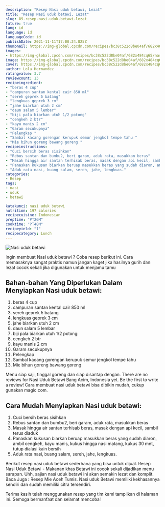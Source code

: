 ```yaml
---
description: "Resep Nasi uduk betawi, Lezat"
title: "Resep Nasi uduk betawi, Lezat"
slug: 89-resep-nasi-uduk-betawi-lezat
future: true
lang: id
language: id
languageCode: id
publishDate: 2021-11-11T17:00:24.825Z 
thumbnail: https://img-global.cpcdn.com/recipes/bc38c522d8be04af/682x484cq65/nasi-uduk-betawi-foto-resep-utama.png
images:
- https://img-global.cpcdn.com/recipes/bc38c522d8be04af/682x484cq65/nasi-uduk-betawi-foto-resep-utama.png
image: https://img-global.cpcdn.com/recipes/bc38c522d8be04af/682x484cq65/nasi-uduk-betawi-foto-resep-utama.png
cover: https://img-global.cpcdn.com/recipes/bc38c522d8be04af/682x484cq65/nasi-uduk-betawi-foto-resep-utama.png
author: Lola Hernandez
ratingvalue: 3.7
reviewcount: 13
recipeingredient:
- "beras 4 cup"
- "campuran santan kental cair 850 ml"
- "sereh geprek 5 batang"
- "lengkuas geprek 3 cm"
- "jahe biarkan utuh 2 cm"
- "daun salam 5 lembar"
- "biji pala biarkan utuh 1/2 potong"
- "cengkeh 2 btr"
- "kayu manis 2 cm"
- "Garam secukupnya"
- "Pelengkap "
- "Sambal kacang gorengan kerupuk semur jengkol tempe tahu "
- "Mie bihun goreng bawang goreng "
recipeinstructions:
- "Cuci bersih beras sisihkan"
- "Rebus santan dan bumbu2, beri garam, aduk rata, masukkan beras"
- "Masak hingga air santan terhisab beras, masak dengan api kecil, sambil terus diaduk"
- "Panaskan kukusan biarkan beruap masukkan beras yang sudah diaron, ambil cengkeh, kayu manis, kukus hingga nasi matang, kukus 30 mnt, tutup dialasi kain bersih"
- "Aduk rata nasi, buang salam, sereh, jahe, lengkuas."
categories:
- Resep
tags:
- nasi
- uduk
- betawi

katakunci: nasi uduk betawi 
nutrition: 197 calories
recipecuisine: Indonesian
preptime: "PT26M"
cooktime: "PT48M"
recipeyield: "1"
recipecategory: Lunch
---
```



![Nasi uduk betawi](https://img-global.cpcdn.com/recipes/bc38c522d8be04af/682x484cq65/nasi-uduk-betawi-foto-resep-utama.png)

Ingin membuat Nasi uduk betawi ? Coba resep berikut ini. Cara memasaknya sangat praktis namun jangan kaget jika hasilnya gurih dan lezat cocok sekali jika digunakan untuk menjamu tamu

<!--inarticleads1-->

## Bahan-bahan Yang Diperlukan Dalam Menyiapkan Nasi uduk betawi:

1. beras 4 cup
1. campuran santan kental cair 850 ml
1. sereh geprek 5 batang
1. lengkuas geprek 3 cm
1. jahe biarkan utuh 2 cm
1. daun salam 5 lembar
1. biji pala biarkan utuh 1/2 potong
1. cengkeh 2 btr
1. kayu manis 2 cm
1. Garam secukupnya
1. Pelengkap 
1. Sambal kacang gorengan kerupuk semur jengkol tempe tahu 
1. Mie bihun goreng bawang goreng 

Menu siap saji, tinggal goreng dan siap disantap dengan. There are no reviews for Nasi Uduk Betawi Bang Acim, Indonesia yet. Be the first to write a review! Cara membuat nasi uduk betawi bisa dibikin mudah, cukup gunakan magic com. 

<!--inarticleads2-->

## Cara Mudah Menyiapkan Nasi uduk betawi:

1. Cuci bersih beras sisihkan
1. Rebus santan dan bumbu2, beri garam, aduk rata, masukkan beras
1. Masak hingga air santan terhisab beras, masak dengan api kecil, sambil terus diaduk
1. Panaskan kukusan biarkan beruap masukkan beras yang sudah diaron, ambil cengkeh, kayu manis, kukus hingga nasi matang, kukus 30 mnt, tutup dialasi kain bersih
1. Aduk rata nasi, buang salam, sereh, jahe, lengkuas.


Berikut resep nasi uduk betawi sederhana yang bisa untuk dijual. Resep Nasi Uduk Betawi - Makanan khas Betawi ini cocok sekali dijadikan menu sarapan. Uhh, sajian nasi uduk betawi ini akan semakin lezat dan komplit. Baca Juga : Resep Mie Aceh Tumis. Nasi uduk Betawi memiliki kekhasannya sendiri dan sudah memiliki citra tersendiri. 

Terima kasih telah menggunakan resep yang tim kami tampilkan di halaman ini. Semoga bermanfaat dan selamat mencoba!
